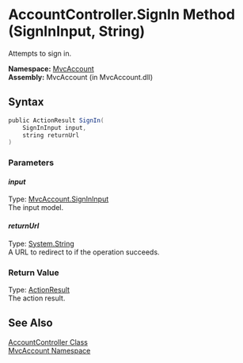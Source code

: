 AccountController.SignIn Method (SignInInput, String)
=====================================================
Attempts to sign in.

**Namespace:** [MvcAccount][1]  
**Assembly:** MvcAccount (in MvcAccount.dll)

Syntax
------

```csharp
public ActionResult SignIn(
	SignInInput input,
	string returnUrl
)
```

### Parameters

#### *input*
Type: [MvcAccount.SignInInput][2]  
The input model.

#### *returnUrl*
Type: [System.String][3]  
A URL to redirect to if the operation succeeds.

### Return Value
Type: [ActionResult][4]  
The action result.

See Also
--------
[AccountController Class][5]  
[MvcAccount Namespace][1]  

[1]: ../README.md
[2]: ../SignInInput/README.md
[3]: http://msdn2.microsoft.com/en-us/library/s1wwdcbf
[4]: http://msdn2.microsoft.com/en-us/library/dd493064
[5]: README.md